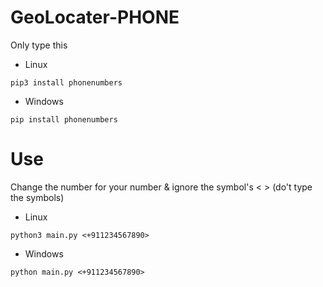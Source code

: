 # GeoLocater-PHONE

Only type this

- Linux

`pip3 install phonenumbers`

- Windows

`pip install phonenumbers`

# Use
Change the number for your number & ignore the symbol's < > (do't type the symbols)
- Linux

`python3 main.py <+911234567890>`

- Windows

`python main.py <+911234567890>`
